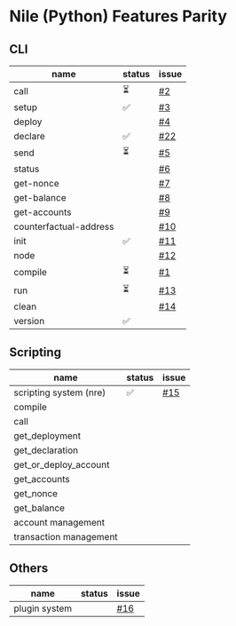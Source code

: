 # Nile (Python) Features Parity

## CLI

| name                   | status | issue
|------------------------|--------|-------
| call                   | ⏳      | [#2](https://github.com/OpenZeppelin/nile-rs/issues/2)
| setup                  | ✅      | [#3](https://github.com/OpenZeppelin/nile-rs/issues/3)
| deploy                 |        | [#4](https://github.com/OpenZeppelin/nile-rs/issues/4)
| declare                | ✅      | [#22](https://github.com/OpenZeppelin/nile-rs/issues/22)
| send                   | ⏳      | [#5](https://github.com/OpenZeppelin/nile-rs/issues/5)
| status                 |        | [#6](https://github.com/OpenZeppelin/nile-rs/issues/6)
| get-nonce              |        | [#7](https://github.com/OpenZeppelin/nile-rs/issues/7)
| get-balance            |        | [#8](https://github.com/OpenZeppelin/nile-rs/issues/8)
| get-accounts           |        | [#9](https://github.com/OpenZeppelin/nile-rs/issues/9)
| counterfactual-address |        | [#10](https://github.com/OpenZeppelin/nile-rs/issues/10)
| init                   | ✅      | [#11](https://github.com/OpenZeppelin/nile-rs/issues/11)
| node                   |        | [#12](https://github.com/OpenZeppelin/nile-rs/issues/12)
| compile                | ⏳      | [#1](https://github.com/OpenZeppelin/nile-rs/issues/1)
| run                    | ⏳      | [#13](https://github.com/OpenZeppelin/nile-rs/issues/13)
| clean                  |        | [#14](https://github.com/OpenZeppelin/nile-rs/issues/14)
| version                | ✅      |

## Scripting

| name                   | status | issue
|------------------------|--------|-------
| scripting system (nre) | ✅      | [#15](https://github.com/OpenZeppelin/nile-rs/issues/15)
| compile                |        |
| call                   |        |
| get_deployment         |        |
| get_declaration        |        |
| get_or_deploy_account  |        |
| get_accounts           |        |
| get_nonce              |        |
| get_balance            |        |
| account management     |        |
| transaction management |        |


## Others

| name                   | status | issue
|------------------------|--------|-------
| plugin system          |        | [#16](https://github.com/OpenZeppelin/nile-rs/issues/16)
